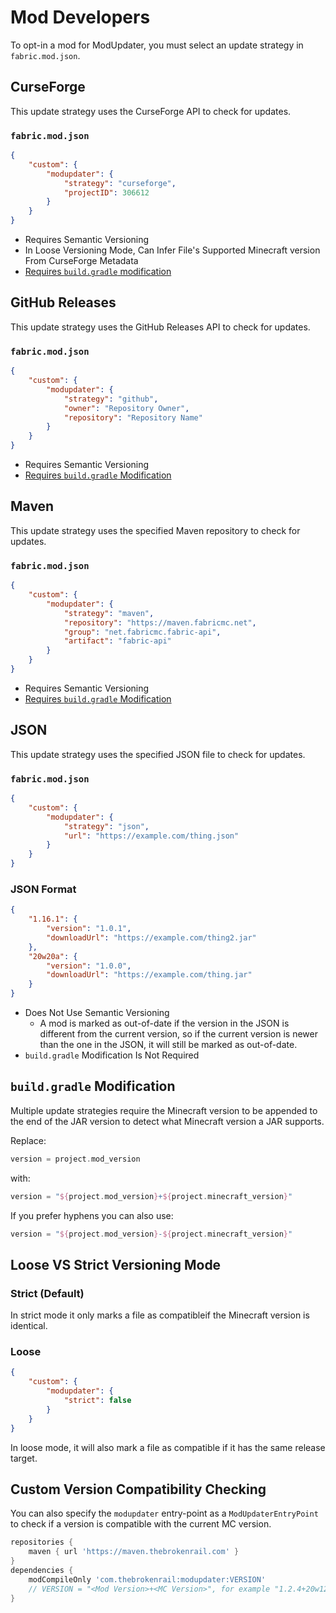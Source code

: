 # Mod Developers
To opt-in a mod for ModUpdater, you must select an update strategy in `fabric.mod.json`.

## CurseForge
This update strategy uses the CurseForge API to check for updates.

### `fabric.mod.json`
```json
{
    "custom": {
        "modupdater": {
            "strategy": "curseforge",
            "projectID": 306612
        }
    }
}
```

- Requires Semantic Versioning
- In Loose Versioning Mode, Can Infer File's Supported Minecraft version From CurseForge Metadata
- [Requires `build.gradle` modification](#build-gradle-modification)

## GitHub Releases
This update strategy uses the GitHub Releases API to check for updates.

### `fabric.mod.json`
```json
{
    "custom": {
        "modupdater": {
            "strategy": "github",
            "owner": "Repository Owner",
            "repository": "Repository Name"
        }
    }
}
```

- Requires Semantic Versioning
- [Requires `build.gradle` Modification](#build-gradle-modification)

## Maven
This update strategy uses the specified Maven repository to check for updates.

### `fabric.mod.json`
```json
{
    "custom": {
        "modupdater": {
            "strategy": "maven",
            "repository": "https://maven.fabricmc.net",
            "group": "net.fabricmc.fabric-api",
            "artifact": "fabric-api"
        }
    }
}
```

- Requires Semantic Versioning
- [Requires `build.gradle` Modification](#build-gradle-modification)

## JSON
This update strategy uses the specified JSON file to check for updates.

### `fabric.mod.json`
```json
{
    "custom": {
        "modupdater": {
            "strategy": "json",
            "url": "https://example.com/thing.json"
        }
    }
}
```

### JSON Format
```json
{
    "1.16.1": {
        "version": "1.0.1",
        "downloadUrl": "https://example.com/thing2.jar"
    },
    "20w20a": {
        "version": "1.0.0",
        "downloadUrl": "https://example.com/thing.jar"
    }
}
```

- Does Not Use Semantic Versioning
  - A mod is marked as out-of-date if the version in the JSON is different from the current version, so if the current version is newer than the one in the JSON, it will still be marked as out-of-date.
- `build.gradle` Modification Is Not Required

## `build.gradle` Modification
Multiple update strategies require the Minecraft version to be appended to the end of the JAR version to detect what Minecraft version a JAR supports.

Replace:
```gradle
version = project.mod_version
```
with:
```gradle
version = "${project.mod_version}+${project.minecraft_version}"
```

If you prefer hyphens you can also use:
```gradle
version = "${project.mod_version}-${project.minecraft_version}"
```

## Loose VS Strict Versioning Mode

### Strict (Default)
In strict mode it only marks a file as compatibleif the Minecraft version is identical.

### Loose
```json
{
    "custom": {
        "modupdater": {
            "strict": false
        }
    }
}
```
In loose mode, it will also mark a file as compatible if it has the same release target.

## Custom Version Compatibility Checking
You can also specify the `modupdater` entry-point as a `ModUpdaterEntryPoint` to check if a version is compatible with the current MC version.
```gradle
repositories {
    maven { url 'https://maven.thebrokenrail.com' }
}
dependencies {
    modCompileOnly 'com.thebrokenrail:modupdater:VERSION'
    // VERSION = "<Mod Version>+<MC Version>", for example "1.2.4+20w12a"
}
```